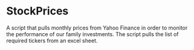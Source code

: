 # StockPrices

A script that pulls monthly prices from Yahoo Finance in order to monitor the performance of our family investments.
The script pulls the list of required tickers from an excel sheet.
